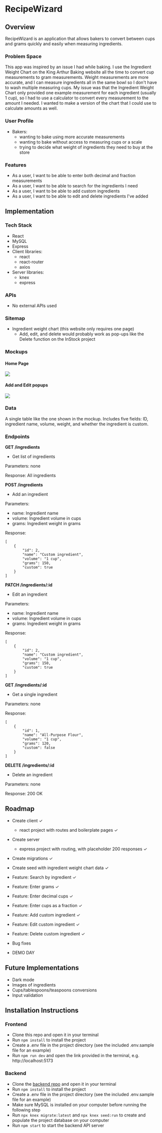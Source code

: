 # RecipeWizard

## Overview

<!-- What is your app? Give a brief description in a couple of sentences. -->

RecipeWizard is an application that allows bakers to convert between cups and grams quickly and easily when measuring ingredients.

### Problem Space

<!-- Why is your app needed? Give any background information around any pain points or other reasons. -->

This app was inspired by an issue I had while baking. I use the Ingredient Weight Chart on the King Arthur Baking website all the time to convert cup measurements to gram measurements. Weight measurements are more accurate, and I can measure ingredients all in the same bowl so I don't have to wash multiple measuring cups. My issue was that the Ingredient Weight Chart only provided one example measurement for each ingredient (usually 1 cup), so I had to use a calculator to convert every measurement to the amount I needed. I wanted to make a version of the chart that I could use to calculate amounts as well.

### User Profile

<!-- Who will use your app? How will they use it? Add any special considerations that your app must take into account. -->

- Bakers:
  - wanting to bake using more accurate measurements
  - wanting to bake without access to measuring cups or a scale
  - trying to decide what weight of ingredients they need to buy at the store

### Features

<!-- List the functionality that your app will include. These can be written as user stories or descriptions with related details. Do not describe _how_ these features are implemented, only _what_ needs to be implemented. -->

- As a user, I want to be able to enter both decimal and fraction measurements
- As a user, I want to be able to search for the ingredients I need
- As a user, I want to be able to add custom ingredients
- As a user, I want to be able to edit and delete ingredients I've added

## Implementation

### Tech Stack

<!-- List technologies that will be used in your app, including any libraries to save time or provide more functionality. Be sure to research any potential limitations. -->

- React
- MySQL
- Express
- Client libraries:
  - react
  - react-router
  - axios
- Server libraries:
  - knex
  - express

### APIs

<!-- List any external sources of data that will be used in your app. -->

- No external APIs used

### Sitemap

<!-- List the pages of your app with brief descriptions. You can show this visually, or write it out. -->

- Ingredient weight chart (this website only requires one page)
  - Add, edit, and delete would probably work as pop-ups like the Delete function on the InStock project

### Mockups

<!-- Provide visuals of your app's screens. You can use pictures of hand-drawn sketches, or wireframing tools like Figma. -->

#### Home Page

![](main.png)

#### Add and Edit popups

![](add_edit.png)

### Data

<!-- Describe your data and the relationships between the data points. You can show this visually using diagrams, or write it out. -->

A single table like the one shown in the mockup. Includes five fields: ID, ingredient name, volume, weight, and whether the ingredient is custom.

### Endpoints

<!-- List endpoints that your server will implement, including HTTP methods, parameters, and example responses. -->

**GET /ingredients**

- Get list of ingredients

Parameters: none

Response: All ingredients

**POST /ingredients**

- Add an ingredient

Parameters:

- name: Ingredient name
- volume: Ingredient volume in cups
- grams: Ingredient weight in grams

Response:

```
[
    {
        "id": 2,
        "name": "Custom ingredient",
        "volume": "1 cup",
        "grams": 150,
        "custom": true
    }
]
```

**PATCH /ingredients/:id**

- Edit an ingredient

Parameters:

- name: Ingredient name
- volume: Ingredient volume in cups
- grams: Ingredient weight in grams

Response:

```
[
    {
        "id": 2,
        "name": "Custom ingredient",
        "volume": "1 cup",
        "grams": 150,
        "custom": true
    }
]
```

**GET /ingredients/:id**

- Get a single ingredient

Parameters: none

Response:

```
[
    {
        "id": 1,
        "name": "All-Purpose Flour",
        "volume": "1 cup",
        "grams": 120,
        "custom": false
    }
]
```

**DELETE /ingredients/:id**

- Delete an ingredient

Parameters: none

Response: 200 OK

## Roadmap

<!-- Scope your project as a sprint. Break down the tasks that will need to be completed and map out timeframes for implementation working back from the capstone due date. -->

- Create client ✓

  - react project with routes and boilerplate pages ✓

- Create server

  - express project with routing, with placeholder 200 responses ✓

- Create migrations ✓

- Create seed with ingredient weight chart data ✓

- Feature: Search by ingredient ✓

- Feature: Enter grams ✓

- Feature: Enter decimal cups ✓

- Feature: Enter cups as a fraction ✓

- Feature: Add custom ingredient ✓

- Feature: Edit custom ingredient ✓

- Feature: Delete custom ingredient ✓

- Bug fixes

- DEMO DAY

## Future Implementations

<!-- Your project will be marked based on what you committed to in the above document. Here, you can list any additional features you may complete after the MVP of your application is built, or if you have extra time before the Capstone due date. -->

- Dark mode
- Images of ingredients
- Cups/tablespoons/teaspoons conversions
- Input validation

## Installation Instructions

### Frontend

- Clone this repo and open it in your terminal
- Run `npm install` to install the project
- Create a .env file in the project directory (see the included .env.sample file for an example)
- Run `npm run dev` and open the link provided in the terminal, e.g. http://localhost:5173

### Backend

- Clone the [backend repo](https://github.com/passportmidi/capstone-project-backend) and open it in your terminal
- Run `npm install` to install the project
- Create a .env file in the project directory (see the included .env.sample file for an example)
- Make sure MySQL is installed on your computer before running the following step
- Run `npx knex migrate:latest` and `npx knex seed:run` to create and populate the project database on your computer
- Run `npm start` to start the backend API server

